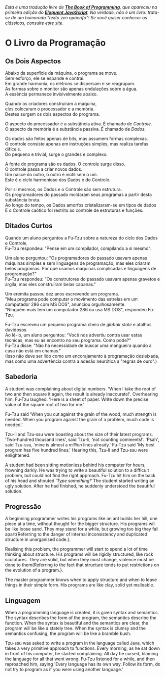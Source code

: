 <i>Esta é uma tradução livre de <b><a href="http://eloquentjavascript.net/1st_edition/chapter6.html">The Book of Programming</a></b>, que apareceu na primeira edição do <b><a href="http://eloquentjavascript.net">Eloquent JavaScript</a></b>. Na verdade, não é um livro: trata-se de um humorado "texto zen apócrifo"! Se você quiser conhecer os clássicos, consulte <a href="http://www.sacred-texts.com/bud/zen/">este site</a>.</i>
  
# O Livro da Programação

## Os Dois Aspectos

Abaixo da superfície da máquina, o programa se move.<br/>
Sem esforço, ele se espande e contrai.<br/>
Em grande harmonia, os elétrons se dispersam e se reagrupam.<br/>
As formas sobre o monitor são apenas ondulações sobre a água.<br/>
A essência permanece invisivelmente abaixo.

Quando os criadores construíram a máquina,<br/>
eles colocaram o processador e a memória.<br/>
Destes surgem os dois aspectos do programa.

O aspecto do processador é a substância ativa. É chamado de <i>Controle</i>.<br/>
O aspecto da memória é a substância passiva.
É chamado de <i>Dados</i>.

Os dados são feitos apenas de bits, mas assumem formas complexas.<br/>
O controle consiste apenas em instruções simples, mas realiza tarefas difíceis.<br/>
Do pequeno e trivial, surge o grandes e complexo.

A fonte do programa são os dados. O controle surge disso.<br/>
O controle passa a criar novos dados.<br/>
Um nasce do outro, o outro é inútil sem o um.<br/>
Este é o ciclo harmonioso dos Dados e do Controle.

Por si mesmos, os Dados e o Controle são sem estrutura.<br/>
Os programadores do passado moldaram seus programas a partir desta substância bruta.<br/>
Ao longo do tempo, os Dados amorfos cristalizaram-se em tipos de dados<br/>
E o Controle caótico foi restrito ao controle de estruturas e funções.

## Ditados Curtos

Quando um aluno perguntou a Fu-Tzu sobre a natureza do ciclo dos Dados e Controle,<br/> Fu-Tzu respondeu:
"Pense em um compilador, compilando a si mesmo".

Um aluno perguntou: "Os programadores do passado usavam apenas máquinas simples e sem linguagens de programação, mas eles criaram belos programas. Por que usamos máquinas complicadas e linguagens de programação?"<br/>
Fu-Tzu respondeu: "Os construtores do passado usavam apenas gravetos e argila, mas eles construíram belas cabanas."

Um eremita passou dez anos escrevendo um programa.<br/>
"Meu programa pode computar o movimento das estrelas em um computador 286 com MS DOS", anunciou orgulhosamente.<br/>
"Ninguém mais tem um computador 286 ou usa MS DOS", respondeu Fu-Tzu.

Fu-Tzu escreveu um pequeno programa cheio de <i>globak state</i> e atalhos duvidosos.<br/>
Ao lê-lo, um aluno perguntou: "Você nos advertiu contra usar estas técnicas, mas eu as encontro no seu programa. Como pode?"<br/>
Fu-Tzu disse: "Não há necessidade de buscar uma mangueira quando a casa não está em chamas."<br/>
(Isso não deve ser lido como um encorajamento à programação desleixada, mas como uma advertência contra a adesão neurótica a "regras de ouro".)

## Sabedoria

A student was complaining about digital numbers. 'When I take the root
of two and then square it again, the result is already inaccurate!'.
Overhearing him, Fu-Tzu laughed. 'Here is a sheet of paper. Write down
the precise value of the square root of two for me.'

Fu-Tzu said 'When you cut against the grain of the wood, much strength
is needed. When you program against the grain of a problem, much code
is needed.'

Tzu-li and Tzu-ssu were boasting about the size of their latest
programs. 'Two-hundred thousand lines', said Tzu-li, 'not counting
comments!'. 'Psah', said Tzu-ssu, 'mine is almost a *million* lines
already.' Fu-Tzu said 'My best program has five hundred lines.'
Hearing this, Tzu-li and Tzu-ssu were enlightened.

A student had been sitting motionless behind his computer for hours,
frowning darkly. He was trying to write a beautiful solution to a
difficult problem, but could not find the right approach. Fu-Tzu hit
him on the back of his head and shouted '*Type something!*' The student
started writing an ugly solution. After he had finished, he suddenly
understood the beautiful solution.

## Progressão

A beginning programmer writes his programs like an ant builds her
hill, one piece at a time, without thought for the bigger structure.
His programs will be like loose sand. They may stand for a while, but
growing too big they fall apart{Referring to the danger of internal
inconsistency and duplicated structure in unorganised code.}.

Realising this problem, the programmer will start to spend a lot of
time thinking about structure. His programs will be rigidly
structured, like rock sculptures. They are solid, but when they must
change, violence must be done to them{Referring to the fact that
structure tends to put restrictions on the evolution of a program.}.

The master programmer knows when to apply structure and when to leave
things in their simple form. His programs are like clay, solid yet
malleable.

## Linguagem

When a programming language is created, it is given syntax and
semantics. The syntax describes the form of the program, the semantics
describe the function. When the syntax is beautiful and the semantics
are clear, the program will be like a stately tree. When the syntax is
clumsy and the semantics confusing, the program will be like a bramble
bush.

Tzu-ssu was asked to write a program in the language called Java,
which takes a very primitive approach to functions. Every morning, as
he sat down in front of his computer, he started complaining. All day
he cursed, blaming the language for all that went wrong. Fu-Tzu
listened for a while, and then reproached him, saying 'Every language
has its own way. Follow its form, do not try to program as if you
were using another language.'
